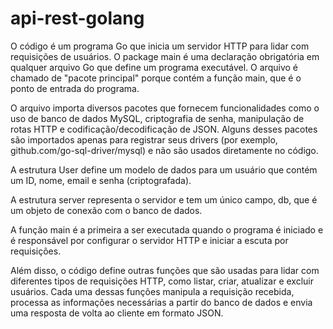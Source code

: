# api-rest-golang
O código é um programa Go que inicia um servidor HTTP para lidar com requisições de usuários.
O package main é uma declaração obrigatória em qualquer arquivo Go que define um programa executável.
O arquivo é chamado de "pacote principal" porque contém a função main, que é o ponto de entrada do programa.

O arquivo importa diversos pacotes que fornecem funcionalidades como o uso de banco de dados MySQL,
criptografia de senha, manipulação de rotas HTTP e codificação/decodificação de JSON.
Alguns desses pacotes são importados apenas para registrar seus drivers (por exemplo, github.com/go-sql-driver/mysql)
e não são usados diretamente no código.

A estrutura User define um modelo de dados para um usuário que contém um ID, nome, email e senha (criptografada).

A estrutura server representa o servidor e tem um único campo, db, que é um objeto de conexão com o banco de dados.

A função main é a primeira a ser executada quando o programa é iniciado e é responsável por configurar o servidor HTTP e iniciar a escuta por requisições.

Além disso, o código define outras funções que são usadas para lidar com diferentes tipos de requisições HTTP,
como listar, criar, atualizar e excluir usuários. Cada uma dessas funções manipula a requisição recebida,
processa as informações necessárias a partir do banco de dados e envia uma resposta de volta ao cliente em formato JSON.
